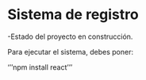 <h1> Sistema de registro</h1>

-Estado del proyecto en construcción. 

Para ejecutar el sistema, debes poner:

‘’’npm install react’’’
